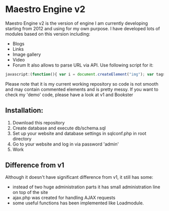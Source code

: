 Maestro Engine v2
===
Maestro Engine v2 is the version of engine I am currently developing starting from 2012 and using for my own purpose. I have developed lots of modules based on this version including:
* Blogs
* Links
* Image gallery
* Video
* Forum
It also allows to parse URL via API. Use following script for it:
```js
javascript:(function(){ var i = document.createElement("img"); var tags = prompt("Enter tags"); i.src = "http://YOURSITE/api_save.php?url="+encodeURIComponent(location.href) + "&tags="+tags; })();
```
Please note that it is my current working repository so code is not smooth and may contain commented elements and is pretty messy. If you want to check my 'demo' code, please have a look at v1 and Bookster

Installation:
---
1. Download this repository
2. Create database and execute db/schema.sql
3. Set up your website and database settings in sqlconf.php in root directory
4. Go to your website and log in via password 'admin'
5. Work

Difference from v1
-----
Although it doesn't have significant difference from v1, it still has some:
* instead of two huge administration parts it has small administration line on top of the site
* ajax.php was created for handling AJAX requests
* some useful functions has been implemented like Loadmodule.

